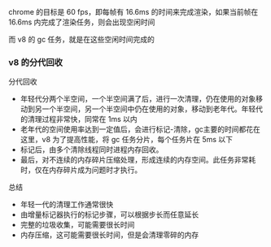 chrome 的目标是 60 fps，即每帧有 16.6ms 的时间来完成渲染，如果当前帧在 16.6ms 内完成了渲染任务，则会出现空闲时间

而 v8 的 gc 任务，就是在这些空闲时间完成的

### v8 的分代回收

分代回收
  
  - 年轻代分两个半空间，一个半空间满了后，进行一次清理，仍在使用的对象移动到另一个半空间，另一个半空间中仍在使用的对象，移动到老年代。年轻代的清理过程非常快，同常在 1ms 以内
  - 老年代的空间使用率达到一定值后，会进行标记-清除，gc主要的时间都花在这里，v8 为了提高性能，将 gc 任务分片，每个任务片在 5ms 以下
  - 标记后，由多个清除线程同时进程内存回收。
  - 最后，对不连续的内存碎片压缩处理，形成连续的内存空间。此任务非常耗时，仅在内存碎片成为问题时才执行。

总结

  - 年轻一代的清理工作通常很快
  - 由增量标记器执行的标记步骤，可以根据步长而任意延长
  - 完整的垃圾收集，可能需要很长时间
  - 内存压缩，这可能需要很长时间，但是会清理零碎的内存

